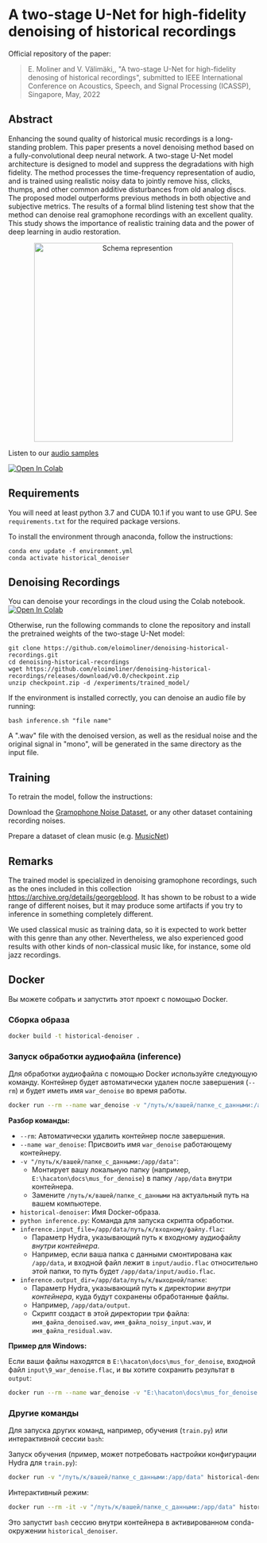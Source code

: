 # A two-stage U-Net for high-fidelity denoising of historical recordings

Official repository of the paper:

> E. Moliner and V. Välimäki,, "A two-stage U-Net for high-fidelity denosing of historical recordings", submitted to IEEE International Conference on Acoustics, Speech, and Signal Processing (ICASSP), Singapore, May, 2022

## Abstract
Enhancing the sound quality of historical music recordings is a long-standing problem. This paper presents a novel denoising method based on a fully-convolutional deep neural network. A two-stage U-Net model architecture is designed to model and suppress the degradations with high fidelity. The method processes the time-frequency representation of audio, and is trained using realistic noisy data to jointly remove hiss, clicks, thumps, and other common additive disturbances from old analog discs. The proposed model outperforms previous methods in both objective and subjective metrics. The results of a formal blind listening test show that the method can denoise real gramophone recordings with an excellent quality. This study shows the importance of realistic training data and the power of deep learning in audio restoration.

<p align="center">
<img src="https://user-images.githubusercontent.com/64018465/131505025-e4530f55-fe5d-4bf4-ae64-cc9a502e5874.png" alt="Schema represention"
width="400px"></p>

Listen to our [audio samples](http://research.spa.aalto.fi/publications/papers/icassp22-denoising/)

[![Open In Colab](https://colab.research.google.com/assets/colab-badge.svg)](https://colab.research.google.com/github/eloimoliner/denoising-historical-recordings/blob/master/colab/demo.ipynb)

## Requirements
You will need at least python 3.7 and CUDA 10.1 if you want to use GPU. See `requirements.txt` for the required package versions.

To install the environment through anaconda, follow the instructions:

    conda env update -f environment.yml
    conda activate historical_denoiser

## Denoising Recordings

You can denoise your recordings in the cloud using the Colab notebook. [![Open In Colab](https://colab.research.google.com/assets/colab-badge.svg)](https://colab.research.google.com/github/eloimoliner/denoising-historical-recordings/blob/master/colab/demo.ipynb)

Otherwise, run the following commands to clone the repository and install the pretrained weights of the two-stage U-Net model:

    git clone https://github.com/eloimoliner/denoising-historical-recordings.git
    cd denoising-historical-recordings
    wget https://github.com/eloimoliner/denoising-historical-recordings/releases/download/v0.0/checkpoint.zip
    unzip checkpoint.zip -d /experiments/trained_model/
    
If the environment is installed correctly, you can denoise an audio file by running:

    bash inference.sh "file name"
    
A ".wav" file with the denoised version, as well as the residual noise and the original signal in "mono", will be generated in the same directory as the input file.
## Training
To retrain the model, follow the instructions:

Download the [Gramophone Noise Dataset](http://research.spa.aalto.fi/publications/papers/icassp22-denoising/media/datasets/Gramophone_Record_Noise_Dataset.zip), or any other dataset containing recording noises.

Prepare a dataset of clean music (e.g. [MusicNet](https://zenodo.org/record/5120004#.YnN-96IzbmE))


## Remarks

The trained model is specialized in denoising gramophone recordings, such as the ones included in this collection https://archive.org/details/georgeblood. It has shown to be robust to a wide range of different noises, but it may produce some artifacts if you try to inference in something completely different.

We used classical music as training data, so it is expected to work better with this genre than any other. Nevertheless, we also experienced good results with other kinds of non-classical music like, for instance, some old jazz recordings.

## Docker

Вы можете собрать и запустить этот проект с помощью Docker.

### Сборка образа

```bash
docker build -t historical-denoiser .
```

### Запуск обработки аудиофайла (inference)

Для обработки аудиофайла с помощью Docker используйте следующую команду. Контейнер будет автоматически удален после завершения (`--rm`) и будет иметь имя `war_denoise` во время работы.

```bash
docker run --rm --name war_denoise -v "/путь/к/вашей/папке_с_данными:/app/data" historical-denoiser python inference.py inference.input_file=/app/data/путь/к/входному/файлу.flac inference.output_dir=/app/data/путь/к/выходной/папке
```

**Разбор команды:**

*   `--rm`: Автоматически удалить контейнер после завершения.
*   `--name war_denoise`: Присвоить имя `war_denoise` работающему контейнеру.
*   `-v "/путь/к/вашей/папке_с_данными:/app/data"`:
    *   Монтирует вашу локальную папку (например, `E:\hacaton\docs\mus_for_denoise`) в папку `/app/data` внутри контейнера.
    *   Замените `/путь/к/вашей/папке_с_данными` на актуальный путь на вашем компьютере.
*   `historical-denoiser`: Имя Docker-образа.
*   `python inference.py`: Команда для запуска скрипта обработки.
*   `inference.input_file=/app/data/путь/к/входному/файлу.flac`:
    *   Параметр Hydra, указывающий путь к входному аудиофайлу *внутри контейнера*.
    *   Например, если ваша папка с данными смонтирована как `/app/data`, и входной файл лежит в `input/audio.flac` относительно этой папки, то путь будет `/app/data/input/audio.flac`.
*   `inference.output_dir=/app/data/путь/к/выходной/папке`:
    *   Параметр Hydra, указывающий путь к директории *внутри контейнера*, куда будут сохранены обработанные файлы.
    *   Например, `/app/data/output`.
    *   Скрипт создаст в этой директории три файла: `имя_файла_denoised.wav`, `имя_файла_noisy_input.wav`, и `имя_файла_residual.wav`.

**Пример для Windows:**

Если ваши файлы находятся в `E:\hacaton\docs\mus_for_denoise`, входной файл `input\9_war_denoise.flac`, и вы хотите сохранить результат в `output`: 

```bash
docker run --rm --name war_denoise -v "E:\hacaton\docs\mus_for_denoise:/app/data" historical-denoiser python inference.py inference.input_file=/app/data/input/9_war_denoise.flac inference.output_dir=/app/data/output
```

### Другие команды

Для запуска других команд, например, обучения (`train.py`) или интерактивной сессии `bash`:

Запуск обучения (пример, может потребовать настройки конфигурации Hydra для `train.py`):
```bash
docker run -v "/путь/к/вашей/папке_с_данными:/app/data" historical-denoiser python train.py <ваши_параметры_hydra_для_train>
```

Интерактивный режим:
```bash
docker run --rm -it -v "/путь/к/вашей/папке_с_данными:/app/data" historical-denoiser /bin/bash
```
Это запустит `bash` сессию внутри контейнера в активированном conda-окружении `historical_denoiser`.


